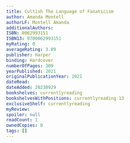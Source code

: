 ```yaml
---
title: Cultish The Language of Fanaticism
author: Amanda Montell
authorLF: Montell Amanda
additionalAuthors: 
ISBN: 0062993151
ISBN13: 9780062993151
myRating: 0
averageRating: 3.89
publisher: Harper
binding: Hardcover
numberOfPages: 309
yearPublished: 2021
originalPublicationYear: 2021
dateRead: 
dateAdded: 20230929
bookshelves: currentlyreading
bookshelvesWithPositions: currentlyreading 13
exclusiveShelf: currentlyreading
myReview: 
spoiler: null
readCount: 1
ownedCopies: 0
tags: []
---
```


